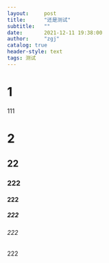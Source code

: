 ```yaml
---
layout:     post
title:      "还是测试"
subtitle:   ""
date:       2021-12-11 19:38:00
author:     "zgj"
catalog: true
header-style: text
tags: 测试
---
```


# 1

111

# 2

## 22

### 222

#### 222

##### 222

###### 222

222